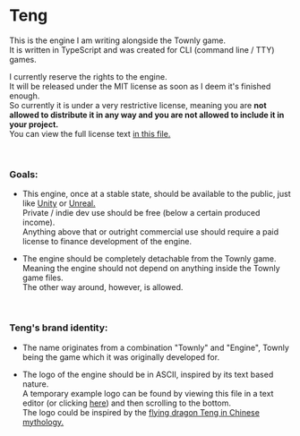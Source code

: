 # Teng
This is the engine I am writing alongside the Townly game.  
It is written in TypeScript and was created for CLI (command line / TTY) games.  
  
I currently reserve the rights to the engine.  
It will be released under the MIT license as soon as I deem it's finished enough.  
So currently it is under a very restrictive license, meaning you are **not allowed to distribute it in any way and you are not allowed to include it in your project.**  
You can view the full license text [in this file.](./LICENSE.txt)

<br>

### Goals:
- This engine, once at a stable state, should be available to the public, just like [Unity](https://unity.com/) or [Unreal.](https://www.unrealengine.com/)  
  Private / indie dev use should be free (below a certain produced income).  
  Anything above that or outright commercial use should require a paid license to finance development of the engine.
  
- The engine should be completely detachable from the Townly game.  
  Meaning the engine should not depend on anything inside the Townly game files.  
  The other way around, however, is allowed.

<br>

### Teng's brand identity:
- The name originates from a combination "Townly" and "Engine", Townly being the game which it was originally developed for.
  
- The logo of the engine should be in ASCII, inspired by its text based nature.  
  A temporary example logo can be found by viewing this file in a text editor (or clicking [here](https://raw.githubusercontent.com/Sv443/Townly/master/engine/README.md)) and then scrolling to the bottom.  
  The logo could be inspired by the [flying dragon Teng in Chinese mythology.](https://en.wikipedia.org/wiki/Teng_(mythology))


<!--
                                                         _____------------___
                                                    ._--':::::'-------____
                .___------__       /-.._.    _---_ '|:::::::::::::::::::::---
           ._--'.---::::::/ `      \ .-. '-'' *__*|/:::::::::::::::::::::::::
      .__-'  _-'::::::::/ ._------_| '_'  __--' _'/::::::::::::::::::::::::::
  _--'    _-'::::::::::|.'  ._----_\    -'  ._-':::::::::::::::::::::::::::::
       _-':::::::::::::\  .'       /  .__--' -':::::::::_--_:::::::::::.-----
   _-'::::::::::::::::::-_|       /    /   /::::::::::/      \:::::::/
  '::::::::::::::::::::::::----__-   .   .  |.--_:::/          \:::/
 .----_::::::::::::::::::::/                \  \\ \/             \/
| ._.-_'-_:::.----.:::.:. . .    .         . |  \\
 -_. -.\  \ .-.----..-----. .----. .---. .-.----:|\
  | | | |  | | .-. ||._-  || .-. || .-. | | .-. |\|
 .| |/__/  / | |  - .'.-. || '_' || | | | | | | |
|       ._- .| |.   | '-' |'___. || '_' |.| |.| |.
 -------    '---'    '----:--._| | '---' '---'---'
                          '______'.----_
                                  | ._.-_'-_
                                   -_. -.\  \ .-----. ----..---------.-.----.
                                    | | | |  ||._-  |  \  \'/ \'\  /  | .-. |
                                   .| |/__/  /.'.-. |   \  ' . '' /   | | | |
                                  |       ._- | '-' |    \  / \  /   .| |.| |.
                                   -------     '----'     ''   ''    '---'---'

------------------------------------------------
This ASCII pic can be found at
https://asciiart.website/index.php?art=creatures/dragons

-->
